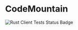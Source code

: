 # CodeMountain
![Rust Client Tests Status Badge](https://github.com/CodeMountainOJ/CodeMountain/actions/workflows/rust.yml/badge.svg)